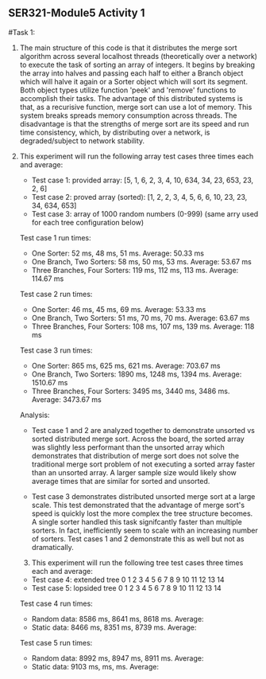 ## SER321-Module5 Activity 1
#Task 1:
1. The main structure of this code is that it distributes the merge sort algorithm across several localhost threads (theoretically over a network) to execute the task of sorting an array of integers.  It begins by breaking the array into halves and passing each half to either a Branch object which will halve it again or a Sorter object which will sort its segment.  Both object types utilize function 'peek' and 'remove' functions to accomplish their tasks.  The advantage of this distributed systems is that, as a recurisive function, merge sort can use a lot of memory.  This system breaks spreads memory consumption across threads.  The disadvantage is that the strengths of merge sort are its speed and run time consistency, which, by distributing over a network, is degraded/subject to network stability.

2. This experiment will run the following array test cases three times each and average:
	* Test case 1: provided array: [5, 1, 6, 2, 3, 4, 10, 634, 34, 23, 653, 23, 2, 6]
	* Test case 2: proved array (sorted): [1, 2, 2, 3, 4, 5, 6, 6, 10, 23, 23, 34, 634, 653]
	* Test case 3: array of 1000 random numbers (0-999) (same arry used for each tree configuration below)

	Test case 1 run times:
	* One Sorter: 52 ms, 48 ms, 51 ms. Average: 50.33 ms
	* One Branch, Two Sorters: 58 ms, 50 ms, 53 ms. Average: 53.67 ms
	* Three Branches, Four Sorters: 119 ms, 112 ms, 113 ms. Average: 114.67 ms

	Test case 2 run times:
	* One Sorter: 46 ms, 45 ms, 69 ms. Average: 53.33 ms
	* One Branch, Two Sorters: 51 ms, 70 ms, 70 ms. Average: 63.67 ms
	* Three Branches, Four Sorters: 108 ms, 107 ms, 139 ms. Average: 118 ms

	Test case 3 run times:
	* One Sorter: 865 ms, 625 ms, 621 ms. Average: 703.67 ms
	* One Branch, Two Sorters: 1890 ms, 1248 ms, 1394 ms. Average: 1510.67 ms
	* Three Branches, Four Sorters: 3495 ms, 3440 ms, 3486 ms. Average: 3473.67 ms

	Analysis:
	* Test case 1 and 2 are analyzed together to demonstrate unsorted vs sorted distributed merge sort.  Across the board, the sorted array was slightly less performant than the unsorted array which demonstrates that distribution of merge sort does not solve the traditional merge sort problem of not executing a sorted array faster than an unsorted array.  A larger sample size would likely show average times that are similar for sorted and unsorted.

	* Test case 3 demonstrates distributed unsorted merge sort at a large scale.  This test demonstrated that the advantage of merge sort's speed is quickly lost the more complex the tree structure becomes.  A single sorter handled this task signifcantly faster than multiple sorters.  In fact, inefficiently seem to scale with an increasing number of sorters.  Test cases 1 and 2 demonstrate this as well but not as dramatically.

	3. This experiment will run the following tree test cases three times each and average:
	* Test case 4: extended tree
	            0
          1           2
       3     4     5     6
     7   8 9  10 11 12 13 14
	* Test case 5: lopsided tree
	           0
              1 2
             3 4
            5 6
           7 8
         9 10
       11 12
     13 14

    Test case 4 run times:
    * Random data: 8586 ms, 8641 ms, 8618 ms. Average:
    * Static data: 8466 ms, 8351 ms, 8739 ms. Average:

    Test case 5 run times:
    * Random data: 8992 ms, 8947 ms, 8911 ms. Average:
    * Static data: 9103 ms,  ms,  ms. Average:

